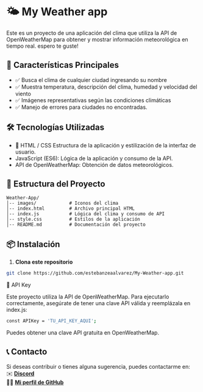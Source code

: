 ﻿# 🌤️ My Weather app

Este es un proyecto de una aplicación del clima que utiliza la API de OpenWeatherMap para obtener y mostrar información meteorológica en tiempo real. espero te guste!

## 🎯 Características Principales
- ✅ Busca el clima de cualquier ciudad ingresando su nombre
- ✅ Muestra temperatura, descripción del clima, humedad y velocidad del viento
- ✅ Imágenes representativas según las condiciones climáticas
- ✅ Manejo de errores para ciudades no encontradas.

## 🛠️ Tecnologías Utilizadas

- 🎨 HTML / CSS Estructura de la aplicación y estilización de la interfaz de usuario.
- JavaScript (ES6): Lógica de la aplicación y consumo de la API.
- API de OpenWeatherMap: Obtención de datos meteorológicos.

## 📂 Estructura del Proyecto

```plaintext
Weather-App/
│-- images/            # Iconos del clima
│-- index.html         # Archivo principal HTML
│-- index.js           # Lógica del clima y consumo de API
│-- style.css          # Estilos de la aplicación
│-- README.md          # Documentación del proyecto
```

## 📦 Instalación

1. **Clona este repositorio**
```bash
git clone https://github.com/estebanzeaalvarez/My-Weather-app.git
```

🔑 API Key

Este proyecto utiliza la API de OpenWeatherMap. Para ejecutarlo correctamente, asegúrate de tener una clave API válida y reemplázala en index.js:

```bash
const APIKey = 'TU_API_KEY_AQUI';
```
Puedes obtener una clave API gratuita en OpenWeatherMap.


## 📞 Contacto

Si deseas contribuir o tienes alguna sugerencia, puedes contactarme en:  
✉️ **[Discord](https://discord.com/users/estebanzea777)**  
👨‍💻 **[Mi perfil de GitHub](https://github.com/estebanzeaalvarez)**  
